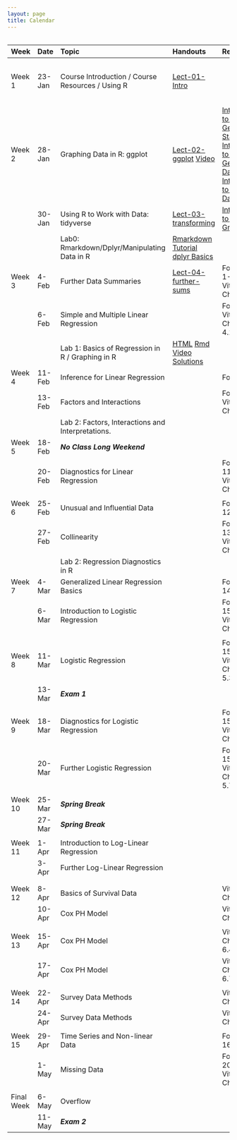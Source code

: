 ```yaml
---
layout: page
title: Calendar
---
```


       

    

<table style="width:100%;">
<colgroup>
    <col width="8%" />
    <col width="8%" />
    <col width="29%" />
    <col width="10%" />
    <col width="20%" />
    <col width="25%" />
    <col width="10%" />
    </colgroup>
<table><thead>
<tr>
<th align="left">Week</th>
<th align="left">Date</th>
<th align="left">Topic</th>
<th align="left">Handouts</th>
<th align="left">Readings</th>
<th align="left">HW</th>
<th align="left">Project</th>
</tr>

</thead><tbody>
<tr>
<td align="left">Week 1</td>
<td align="left">23-Jan</td>
<td align="left">Course Introduction / Course Resources / Using R</td>
<td align="left"><a href="../Notes/lect-01-intro.html">Lect-01-Intro</a></td>
<td align="left"></td>
<td align="left">Install <a href="https://www.rstudio.com/products/rstudio/download3/">Rstudio</a> and <a href="https://php-1511-2511.github.io/Introduction-to-R/">Go through Introduction to R</a></td>
<td align="left"></td>
</tr>
<tr>
<td align="left">Week 2</td>
<td align="left">28-Jan</td>
<td align="left">Graphing Data in R: ggplot</td>
<td align="left"><a href="../Notes/lect-02-ggplot.html">Lect-02-ggplot</a>  <a href="https://vimeo.com/314023798/c3b6d8849e">Video</a></td>
<td align="left"><a href="http://statseducation.com/Introduction-to-R/modules/getting%20started/about-this-course/">Introduction to R: Getting Started</a> <a href="http://statseducation.com/Introduction-to-R/modules/getting%20data/data-wrangling/">Introduction to R: Getting Data</a>, <a href="http://statseducation.com/Introduction-to-R/modules/tidy%20data/tidy-data/">Introduction to R: Tidy Data</a></td>
<td align="left"></td>
<td align="left"></td>
</tr>
<tr>
<td align="left"></td>
<td align="left">30-Jan</td>
<td align="left">Using R to Work with Data: tidyverse</td>
<td align="left"><a href="../Notes/lect-03-transforming.html">Lect-03-transforming</a></td>
<td align="left"><a href="http://statseducation.com/Introduction-to-R/modules/graphics/ggplot2/">Intoduction to R: Graphics</a></td>
<td align="left"></td>
<td align="left"></td>
</tr>
<tr>
<td align="left"></td>
<td align="left"></td>
<td align="left">Lab0: Rmarkdown/Dplyr/Manipulating Data in R</td>
<td align="left"><a href="https://www.youtube.com/watch?v=MIlzQpXlJNk">Rmarkdown Tutorial</a> <a href="https://www.youtube.com/watch?v=jWjqLW-u3hc&amp;t=2s">dplyr Basics </a></td>
<td align="left"></td>
<td align="left"></td>
<td align="left"></td>
</tr>
<tr>
<td align="left">Week 3</td>
<td align="left">4-Feb</td>
<td align="left">Further Data Summaries</td>
<td align="left"><a href="../Notes/lect-04-further-sums.html">Lect-04-further-sums</a></td>
<td align="left">Fox Chap 1-3, Vittinghoff Chap 2</td>
<td align="left"></td>
<td align="left"></td>
</tr>
<tr>
<td align="left"></td>
<td align="left">6-Feb</td>
<td align="left">Simple and Multiple Linear Regression</td>
<td align="left"></td>
<td align="left">Fox Chap 5, Vittinghoff Chaps 3.3, 4.1-4.4</td>
<td align="left"></td>
<td align="left"></td>
</tr>
<tr>
<td align="left"></td>
<td align="left"></td>
<td align="left">Lab 1: Basics of Regression in R / Graphing in R</td>
<td align="left"><a href="../labs/lab1.html">HTML</a> <a href="../labs/lab1.Rmd">Rmd</a> <a href="https://vimeo.com/254748467/7723da70df">Video</a> <a href="../labs/lab1_sol.html">Solutions</a></td>
<td align="left"></td>
<td align="left"></td>
<td align="left"></td>
</tr>
<tr>
<td align="left">Week 4</td>
<td align="left">11-Feb</td>
<td align="left">Inference for Linear Regression</td>
<td align="left"></td>
<td align="left">Fox Chap 6</td>
<td align="left"></td>
<td align="left"></td>
</tr>
<tr>
<td align="left"></td>
<td align="left">13-Feb</td>
<td align="left">Factors and Interactions</td>
<td align="left"></td>
<td align="left">Fox Chap 7, Vittinghoff Chap 4.6</td>
<td align="left"></td>
<td align="left"></td>
</tr>
<tr>
<td align="left"></td>
<td align="left"></td>
<td align="left">Lab 2: Factors, Interactions and Interpretations.</td>
<td align="left"></td>
<td align="left"></td>
<td align="left"></td>
<td align="left"></td>
</tr>
<tr>
<td align="left">Week 5</td>
<td align="left">18-Feb</td>
<td align="left"><strong><em>No Class Long Weekend</em></strong></td>
<td align="left"></td>
<td align="left"></td>
<td align="left"></td>
<td align="left"></td>
</tr>
<tr>
<td align="left"></td>
<td align="left">20-Feb</td>
<td align="left">Diagnostics for Linear Regression</td>
<td align="left"></td>
<td align="left">Fox Chap 11, Vittinghoff Chap 4.7</td>
<td align="left"></td>
<td align="left"></td>
</tr>
<tr>
<td align="left"></td>
<td align="left"></td>
<td align="left"></td>
<td align="left"></td>
<td align="left"></td>
<td align="left"></td>
<td align="left"></td>
</tr>
<tr>
<td align="left">Week 6</td>
<td align="left">25-Feb</td>
<td align="left">Unusual and Influential Data</td>
<td align="left"></td>
<td align="left">Fox Chap 12</td>
<td align="left"></td>
<td align="left"></td>
</tr>
<tr>
<td align="left"></td>
<td align="left">27-Feb</td>
<td align="left">Collinearity</td>
<td align="left"></td>
<td align="left">Fox Chap 13, Vittinghoff Chap 4.8</td>
<td align="left"></td>
<td align="left"></td>
</tr>
<tr>
<td align="left"></td>
<td align="left"></td>
<td align="left">Lab 2: Regression Diagnostics in R</td>
<td align="left"></td>
<td align="left"></td>
<td align="left"></td>
<td align="left"></td>
</tr>
<tr>
<td align="left">Week 7</td>
<td align="left">4-Mar</td>
<td align="left">Generalized Linear Regression Basics</td>
<td align="left"></td>
<td align="left">Fox Chap 14</td>
<td align="left"></td>
<td align="left"></td>
</tr>
<tr>
<td align="left"></td>
<td align="left">6-Mar</td>
<td align="left">Introduction to Logistic Regression</td>
<td align="left"></td>
<td align="left">Fox Chap 15, Vittinghoff Chap 5.1</td>
<td align="left"></td>
<td align="left"></td>
</tr>
<tr>
<td align="left"></td>
<td align="left"></td>
<td align="left"></td>
<td align="left"></td>
<td align="left"></td>
<td align="left"></td>
<td align="left"></td>
</tr>
<tr>
<td align="left">Week 8</td>
<td align="left">11-Mar</td>
<td align="left">Logistic Regression</td>
<td align="left"></td>
<td align="left">Fox Chap 15, Vittinghoff Chap 5.2-5.3</td>
<td align="left"></td>
<td align="left"></td>
</tr>
<tr>
<td align="left"></td>
<td align="left">13-Mar</td>
<td align="left"><strong><em>Exam 1</em></strong></td>
<td align="left"></td>
<td align="left"></td>
<td align="left"></td>
<td align="left"></td>
</tr>
<tr>
<td align="left"></td>
<td align="left"></td>
<td align="left"></td>
<td align="left"></td>
<td align="left"></td>
<td align="left"></td>
<td align="left"></td>
</tr>
<tr>
<td align="left">Week 9</td>
<td align="left">18-Mar</td>
<td align="left">Diagnostics for Logistic Regression</td>
<td align="left"></td>
<td align="left">Fox Chap 15, Vittinghoff Chap 5.4</td>
<td align="left"></td>
<td align="left"></td>
</tr>
<tr>
<td align="left"></td>
<td align="left">20-Mar</td>
<td align="left">Further Logistic Regression</td>
<td align="left"></td>
<td align="left">Fox Chap 15, Vittinghoff Chap 5.5-5.7</td>
<td align="left"></td>
<td align="left"></td>
</tr>
<tr>
<td align="left"></td>
<td align="left"></td>
<td align="left"></td>
<td align="left"></td>
<td align="left"></td>
<td align="left"></td>
<td align="left"></td>
</tr>
<tr>
<td align="left">Week 10</td>
<td align="left">25-Mar</td>
<td align="left"><strong><em>Spring Break</em></strong></td>
<td align="left"></td>
<td align="left"></td>
<td align="left"></td>
<td align="left"></td>
</tr>
<tr>
<td align="left"></td>
<td align="left">27-Mar</td>
<td align="left"><strong><em>Spring Break</em></strong></td>
<td align="left"></td>
<td align="left"></td>
<td align="left"></td>
<td align="left"></td>
</tr>
<tr>
<td align="left"></td>
<td align="left"></td>
<td align="left"></td>
<td align="left"></td>
<td align="left"></td>
<td align="left"></td>
<td align="left"></td>
</tr>
<tr>
<td align="left">Week 11</td>
<td align="left">1-Apr</td>
<td align="left">Introduction to Log-Linear Regression</td>
<td align="left"></td>
<td align="left"></td>
<td align="left"></td>
<td align="left"></td>
</tr>
<tr>
<td align="left"></td>
<td align="left">3-Apr</td>
<td align="left">Further Log-Linear Regression</td>
<td align="left"></td>
<td align="left"></td>
<td align="left"></td>
<td align="left"></td>
</tr>
<tr>
<td align="left"></td>
<td align="left"></td>
<td align="left"></td>
<td align="left"></td>
<td align="left"></td>
<td align="left"></td>
<td align="left"></td>
</tr>
<tr>
<td align="left"></td>
<td align="left"></td>
<td align="left"></td>
<td align="left"></td>
<td align="left"></td>
<td align="left"></td>
<td align="left"></td>
</tr>
<tr>
<td align="left">Week 12</td>
<td align="left">8-Apr</td>
<td align="left">Basics of Survival Data</td>
<td align="left"></td>
<td align="left">Vittinghoff Chap 6.1</td>
<td align="left"></td>
<td align="left"></td>
</tr>
<tr>
<td align="left"></td>
<td align="left">10-Apr</td>
<td align="left">Cox PH Model</td>
<td align="left"></td>
<td align="left">Vittinghoff Chap 6.2</td>
<td align="left"></td>
<td align="left"></td>
</tr>
<tr>
<td align="left"></td>
<td align="left"></td>
<td align="left"></td>
<td align="left"></td>
<td align="left"></td>
<td align="left"></td>
<td align="left"></td>
</tr>
<tr>
<td align="left">Week 13</td>
<td align="left">15-Apr</td>
<td align="left">Cox PH Model</td>
<td align="left"></td>
<td align="left">Vittinghoff Chap 6.3-6.4</td>
<td align="left"></td>
<td align="left"></td>
</tr>
<tr>
<td align="left"></td>
<td align="left">17-Apr</td>
<td align="left">Cox PH Model</td>
<td align="left"></td>
<td align="left">Vittinghoff Chap 6.5-6.7</td>
<td align="left"></td>
<td align="left"></td>
</tr>
<tr>
<td align="left"></td>
<td align="left"></td>
<td align="left"></td>
<td align="left"></td>
<td align="left"></td>
<td align="left"></td>
<td align="left"></td>
</tr>
<tr>
<td align="left">Week 14</td>
<td align="left">22-Apr</td>
<td align="left">Survey Data Methods</td>
<td align="left"></td>
<td align="left">Vittinghoff Chap 12</td>
<td align="left"></td>
<td align="left"></td>
</tr>
<tr>
<td align="left"></td>
<td align="left">24-Apr</td>
<td align="left">Survey Data Methods</td>
<td align="left"></td>
<td align="left">Vittinghoff Chap 12</td>
<td align="left"></td>
<td align="left"></td>
</tr>
<tr>
<td align="left"></td>
<td align="left"></td>
<td align="left"></td>
<td align="left"></td>
<td align="left"></td>
<td align="left"></td>
<td align="left"></td>
</tr>
<tr>
<td align="left">Week 15</td>
<td align="left">29-Apr</td>
<td align="left">Time Series and Non-linear Data</td>
<td align="left"></td>
<td align="left">Fox Chap 16-17</td>
<td align="left"></td>
<td align="left"></td>
</tr>
<tr>
<td align="left"></td>
<td align="left">1-May</td>
<td align="left">Missing Data</td>
<td align="left"></td>
<td align="left">Fox Chap 20, Vittinghoff Chap 11</td>
<td align="left"></td>
<td align="left"></td>
</tr>
<tr>
<td align="left"></td>
<td align="left"></td>
<td align="left"></td>
<td align="left"></td>
<td align="left"></td>
<td align="left"></td>
<td align="left"></td>
</tr>
<tr>
<td align="left">Final Week</td>
<td align="left">6-May</td>
<td align="left">Overflow</td>
<td align="left"></td>
<td align="left"></td>
<td align="left"></td>
<td align="left"></td>
</tr>
<tr>
<td align="left"></td>
<td align="left">11-May</td>
<td align="left"><strong><em>Exam 2</em></strong></td>
<td align="left"></td>
<td align="left"></td>
<td align="left"></td>
<td align="left"></td>
</tr>
</tbody></table>
